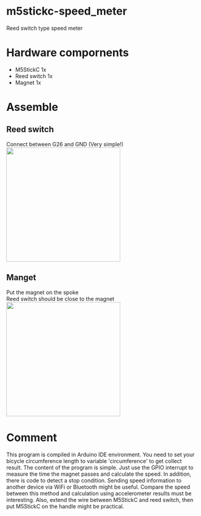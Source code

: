 # m5stickc-speed_meter
Reed switch type speed meter
# Hardware compornents
- M5StickC 1x
- Reed switch 1x
- Magnet 1x
# Assemble
## Reed switch
Connect between G26 and GND (Very simple!)<br>
<img src="https://user-images.githubusercontent.com/17703236/71455545-d2b94d80-27d8-11ea-82cb-f4504d2dc26c.jpeg" width=300>
## Manget
Put the magnet on the spoke<br>
Reed switch should be close to the magnet<br>
<img src="https://user-images.githubusercontent.com/17703236/71455591-08f6cd00-27d9-11ea-9dfb-88ba351523a9.jpeg" width=300>
# Comment
This program is compiled in Arduino IDE environment.
You need to set your bicycle circumference length to variable 'circumference' to get collect result.
The content of the program is simple. Just use the GPIO interrupt to measure the time the magnet passes and calculate the speed. In addition, there is code to detect a stop condition.
Sending speed information to another device via WiFi or Bluetooth might be useful. Compare the speed between this method and calculation using accelerometer results must be interesting. Also, extend the wire between M5StickC and reed switch, then put M5StickC on the handle might be practical.
